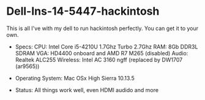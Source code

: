 # Dell-Ins-14-5447-hackintosh
This is all I've with my dell to run hackintosh perfectly. You can get it to your own.

- Specs:
	CPU: Intel Core i5-4210U 1.7Ghz Turbo 2.7Ghz
	RAM: 8Gb DDR3L SDRAM
	VGA: HD4400 onboard and AMD R7 M265 (disabled)
	Audio: Realtek ALC255
	Wireless: Intel AC 3160 ngff (replaced by DW1707 (ar9565))

- Operating System:
	Mac OSx High Sierra 10.13.5

- Status:
	All things work well, even HDMI audido and more